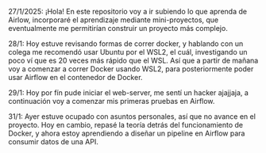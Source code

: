 27/1/2025: ¡Hola! En este repositorio voy a ir subiendo lo que aprenda de Airlow, incorporaré el aprendizaje mediante mini-proyectos, que eventualmente me permitirían construir un proyecto más complejo.

28/1: Hoy estuve revisando formas de correr docker, y hablando con un colega me recomendó usar Ubuntu por el WSL2, el cuál, investigando un poco ví que es 20 veces más rápido que el WSL. Así que a partir de mañana voy a comenzar a correr Docker usando WSL2, para posteriormente poder usar Airflow en el contenedor de Docker. 

29/1: Hoy por fín pude iniciar el web-server, me sentí un hacker ajajjaja, a continuación voy a comenzar mis primeras pruebas en Airflow.

31/1: Ayer estuve ocupado con asuntos personales, así que no avance en el proyecto. Hoy en cambio, repasé la teoría detrás del funcionamiento de Docker, y ahora estoy aprendiendo a diseñar un pipeline en Airflow para consumir datos de una API.
